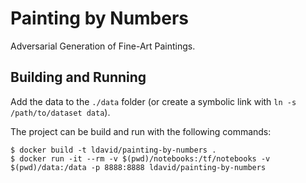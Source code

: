 # Painting by Numbers

Adversarial Generation of Fine-Art Paintings.


## Building and Running

Add the data to the `./data` folder (or create a symbolic link with `ln -s /path/to/dataset data`).

The project can be build and run with the following commands:
```shell
$ docker build -t ldavid/painting-by-numbers .
$ docker run -it --rm -v $(pwd)/notebooks:/tf/notebooks -v $(pwd)/data:/data -p 8888:8888 ldavid/painting-by-numbers
```
